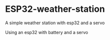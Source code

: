 # ESP32-weather-station
A simple weather station with esp32 and a servo

Using an esp32 with battery and a servo

